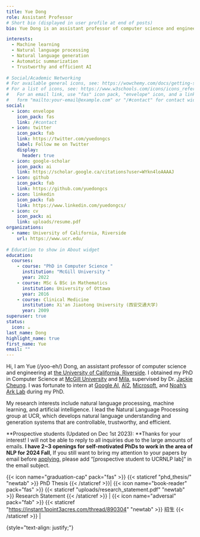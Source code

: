 ```yaml
---
title: Yue Dong
role: Assistant Professor
# Short bio (displayed in user profile at end of posts)
bio: Yue Dong is an assistant professor of computer science and engineering at the University of California Riverside. Her research interests include natural language processing, machine learning, and artificial intelligence. She leads the Natural Language Processing group, which develops natural language understanding and generation systems that are controllable, trustworthy, and efficient. 

interests:
  - Machine learning
  - Natural language processing
  - Natural language generation
  - Automatic summarization
  - Trustworthy and efficient AI
 
# Social/Academic Networking
# For available general icons, see: https://wowchemy.com/docs/getting-started/page-builder/#icons
# For a list of icons, see: https://www.w3schools.com/icons/icons_reference.asp
#   For an email link, use "fas" icon pack, "envelope" icon, and a link in the
#   form "mailto:your-email@example.com" or "/#contact" for contact widget.
social:
  - icon: envelope
    icon_pack: fas
    link: /#contact
  - icon: twitter
    icon_pack: fab
    link: https://twitter.com/yuedongcs
    label: Follow me on Twitter
    display:
      header: true
  - icon: google-scholar
    icon_pack: ai
    link: https://scholar.google.ca/citations?user=WYkn4loAAAAJ
  - icon: github
    icon_pack: fab
    link: https://github.com/yuedongcs
  - icon: linkedin
    icon_pack: fab
    link: https://www.linkedin.com/yuedongcs/
  - icon: cv
    icon_pack: ai
    link: uploads/resume.pdf
organizations:
  - name: University of California, Riverside
    url: https://www.ucr.edu/
    
# Education to show in About widget
education:
  courses:
    - course: "PhD in Computer Science "
      institution: "McGill University "
      year: 2022
    - course: MSc & BSc in Mathematics
      institution: University of Ottawa
      year: 2016
    - course: Clinical Medicine
      institution: Xi'an Jiaotong University (西安交通大学)
      year: 2009
superuser: true
status:
  icon: ☕️
last_name: Dong
highlight_name: true
first_name: Yue
email: ""
---
```

Hi, I am Yue (/yoo-eh/) Dong, an assistant professor of computer science and engineering at [the University of California, Riverside](https://www1.cs.ucr.edu/). I obtained my PhD in Computer Science at [McGill University](http://cs.mcgill.ca) and [Mila](https://mila.quebec), supervised by Dr. [Jackie Cheung](https://www.cs.mcgill.ca/~jcheung/). I was fortunate to intern at [Google AI](https://ai.google/), [AI2](https://allenai.org/), [Microsoft](https://www.microsoft.com/en-us/research/), and [Noah’s Ark Lab](http://dev3.noahlab.com.hk/) during my PhD.

My research interests include natural language processing, machine learning, and artificial intelligence. I lead the Natural Language Processing group at UCR, which develops natural language understanding and generation systems that are controllable, trustworthy, and efficient. 

**Prospective students (Updated on Dec 1st 2023): **Thanks for your interest! I will not be able to reply to all inquiries due to the large amounts of emails.  **I have 2~3 openings for self-motivated PhDs to work in the area of NLP for 2024 Fall**, If you still want to bring my attention to your papers by email before [applying](https://www1.cs.ucr.edu//graduate/admissions/overview),  please add “[prospective student to UCRNLP lab]” in the email subject. 

<!--
I cannot advise more master's students at UCR in 24. Due to the high volume of requests, I won't be able to respond to further emails on this matter. -->

 {{< icon name="graduation-cap" pack="fas" >}} {{< staticref "phd_thesis/" "newtab" >}} PhD Thesis {{< /staticref >}}|
 {{< icon name="book-reader" pack="fas" >}} {{< staticref "uploads/research_statement.pdf" "newtab" >}} Research Statement {{< /staticref >}} |
{{< icon name="adversal" pack="fab" >}} {{< staticref "https://instant.1point3acres.com/thread/890304" "newtab" >}} 招生 {{< /staticref >}} |

{style="text-align: justify;"}
